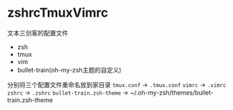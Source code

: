 # zshrcTmuxVimrc

文本三剑客的配置文件

* zsh
* tmux
* vim
* bullet-train(oh-my-zsh主题的自定义)

分别将三个配置文件重命名放到家目录
`tmux.conf` -> `.tmux.conf`
`vimrc` -> `.vimrc`
`zshrc` -> `.zshrc`
`bullet-train.zsh-theme` -> ~/.oh-my-zsh/themes/bullet-train.zsh-theme
